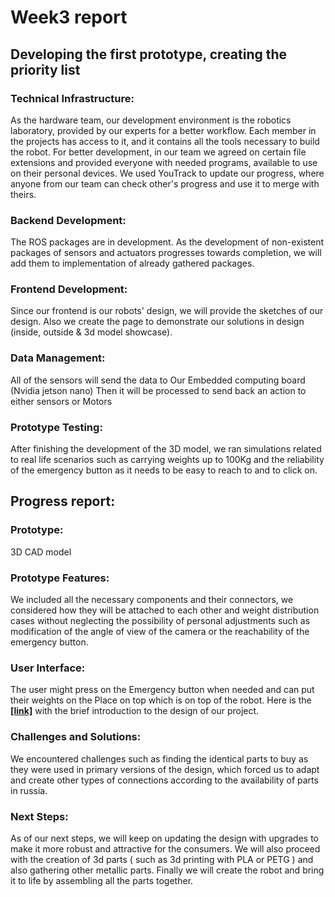 # Week3 report 

## Developing the first prototype, creating the priority list  

### Technical Infrastructure: 

As the hardware team, our development environment is the robotics
laboratory, provided by our experts for a better workflow. Each member
in the projects has access to it, and it contains all the tools
necessary to build the robot. For better development, in our team we
agreed on certain file extensions and provided everyone with needed
programs, available to use on their personal devices. We used YouTrack
to update our progress, where anyone from our team can check other's
progress and use it to merge with theirs.

### Backend Development: 

The ROS packages are in development. As the development of non-existent
packages of sensors and actuators progresses towards completion, we will
add them to implementation of already gathered packages.

### Frontend Development: 

Since our frontend is our robots' design, we will provide the sketches
of our design. Also we create the page to demonstrate our solutions in
design (inside, outside & 3d model showcase).

### Data Management: 

All of the sensors will send the data to Our Embedded computing board
(Nvidia jetson nano) Then it will be processed to send back an action to
either sensors or Motors

### Prototype Testing: 

After finishing the development of the 3D model, we ran simulations
related to real life scenarios such as carrying weights up to 100Kg and
the reliability of the emergency button as it needs to be easy to reach
to and to click on.

## Progress report:

### Prototype: 

3D CAD model 

### Prototype Features:

We included all the necessary components and their connectors, we
considered how they will be attached to each other and weight
distribution cases without neglecting the possibility of personal
adjustments such as modification of the angle of view of the camera or
the reachability of the emergency button.

### User Interface: 

The user might press on the Emergency button when needed and can put their weights on the Place on top which is on top of the robot. Here is the [**[link]**](https://www.figma.com/board/VmH2LY7Rx8EJCwDRjzr2f0/Mobile-Platform%2C-Hardware-part?node-id=0-1&t=94IWjqK6dQIy6VlO-1) with the brief introduction to the design of our project.

### Challenges and Solutions: 

We encountered challenges such as finding the identical parts to buy as they were used in primary versions of the design, which forced us to adapt and create other types of connections according to the availability of parts in russia. 

### Next Steps: 

As of our next steps, we will keep on updating the design with upgrades to make it more robust and attractive for the consumers. We will also proceed with the creation of 3d parts ( such as 3d printing with PLA or PETG ) and also gathering other metallic parts. Finally we will create the robot and bring it to life by assembling all the parts together. 


